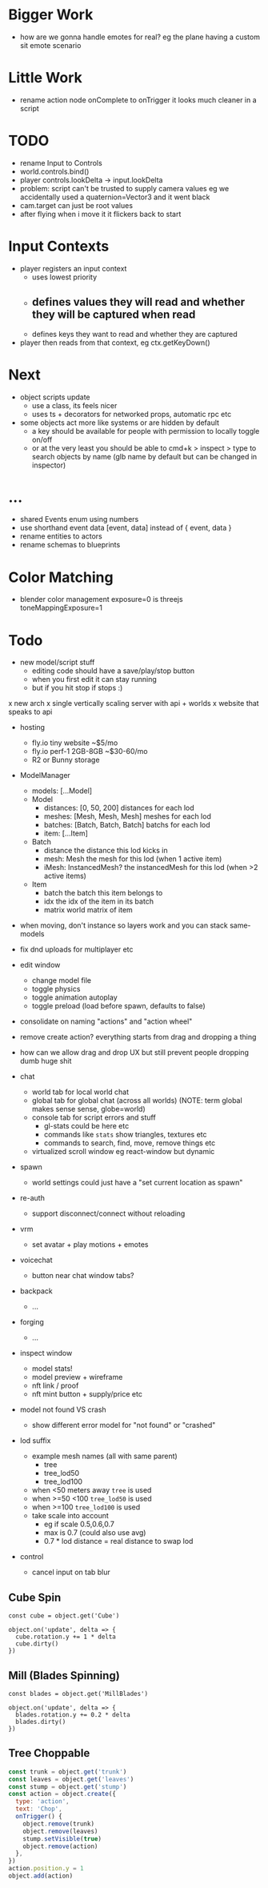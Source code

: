 # Bigger Work

- how are we gonna handle emotes for real? eg the plane having a custom sit emote scenario

# Little Work

- rename action node onComplete to onTrigger it looks much cleaner in a script

# TODO

- rename Input to Controls
- world.controls.bind()
- player controls.lookDelta -> input.lookDelta
- problem: script can't be trusted to supply camera values eg we accidentally used a quaternion=Vector3 and it went black
- cam.target can just be root values
- after flying when i move it it flickers back to start

# Input Contexts

- player registers an input context
  - uses lowest priority
  - ## defines values they will read and whether they will be captured when read
  - defines keys they want to read and whether they are captured
- player then reads from that context, eg ctx.getKeyDown()

# Next

- object scripts update
  - use a class, its feels nicer
  - uses ts + decorators for networked props, automatic rpc etc
- some objects act more like systems or are hidden by default
  - a key should be available for people with permission to locally toggle on/off
  - or at the very least you should be able to cmd+k > inspect > type to search objects by name (glb name by default but can be changed in inspector)

# ...

- shared Events enum using numbers
- use shorthand event data [event, data] instead of { event, data }
- rename entities to actors
- rename schemas to blueprints

# Color Matching

- blender color management exposure=0 is threejs toneMappingExposure=1

# Todo

- new model/script stuff
  - editing code should have a save/play/stop button
  - when you first edit it can stay running
  - but if you hit stop if stops :)

x new arch
x single vertically scaling server with api + worlds
x website that speaks to api

- hosting
  - fly.io tiny website ~$5/mo
  - fly.io perf-1 2GB-8GB ~$30-60/mo
  - R2 or Bunny storage
- ModelManager

  - models: [...Model]
  - Model
    - distances: [0, 50, 200] distances for each lod
    - meshes: [Mesh, Mesh, Mesh] meshes for each lod
    - batches: [Batch, Batch, Batch] batchs for each lod
    - item: [...Item]
  - Batch
    - distance the distance this lod kicks in
    - mesh: Mesh the mesh for this lod (when 1 active item)
    - iMesh: InstancedMesh? the instancedMesh for this lod (when >2 active items)
  - Item
    - batch the batch this item belongs to
    - idx the idx of the item in its batch
    - matrix world matrix of item

- when moving, don't instance so layers work and you can stack same-models
- fix dnd uploads for multiplayer etc
- edit window
  - change model file
  - toggle physics
  - toggle animation autoplay
  - toggle preload (load before spawn, defaults to false)
- consolidate on naming "actions" and "action wheel"
- remove create action? everything starts from drag and dropping a thing
- how can we allow drag and drop UX but still prevent people dropping dumb huge shit
- chat
  - world tab for local world chat
  - global tab for global chat (across all worlds) (NOTE: term global makes sense sense, globe=world)
  - console tab for script errors and stuff
    - gl-stats could be here etc
    - commands like `stats` show triangles, textures etc
    - commands to search, find, move, remove things etc
  - virtualized scroll window eg react-window but dynamic
- spawn
  - world settings could just have a "set current location as spawn"
- re-auth
  - support disconnect/connect without reloading
- vrm
  - set avatar + play motions + emotes
- voicechat
  - button near chat window tabs?
- backpack
  - ...
- forging
  - ...
- inspect window
  - model stats!
  - model preview + wireframe
  - nft link / proof
  - nft mint button + supply/price etc
- model not found VS crash
  - show different error model for "not found" or "crashed"
- lod suffix
  - example mesh names (all with same parent)
    - tree
    - tree_lod50
    - tree_lod100
  - when <50 meters away `tree` is used
  - when >=50 <100 `tree_lod50` is used
  - when >=100 `tree_lod100` is used
  - take scale into account
    - eg if scale 0.5,0.6,0.7
    - max is 0.7 (could also use avg)
    - 0.7 \* lod distance = real distance to swap lod
- control
  - cancel input on tab blur

## Cube Spin

```
const cube = object.get('Cube')

object.on('update', delta => {
  cube.rotation.y += 1 * delta
  cube.dirty()
})
```

## Mill (Blades Spinning)

```
const blades = object.get('MillBlades')

object.on('update', delta => {
  blades.rotation.y += 0.2 * delta
  blades.dirty()
})
```

## Tree Choppable

```jsx
const trunk = object.get('trunk')
const leaves = object.get('leaves')
const stump = object.get('stump')
const action = object.create({
  type: 'action',
  text: 'Chop',
  onTrigger() {
    object.remove(trunk)
    object.remove(leaves)
    stump.setVisible(true)
    object.remove(action)
  },
})
action.position.y = 1
object.add(action)
```
